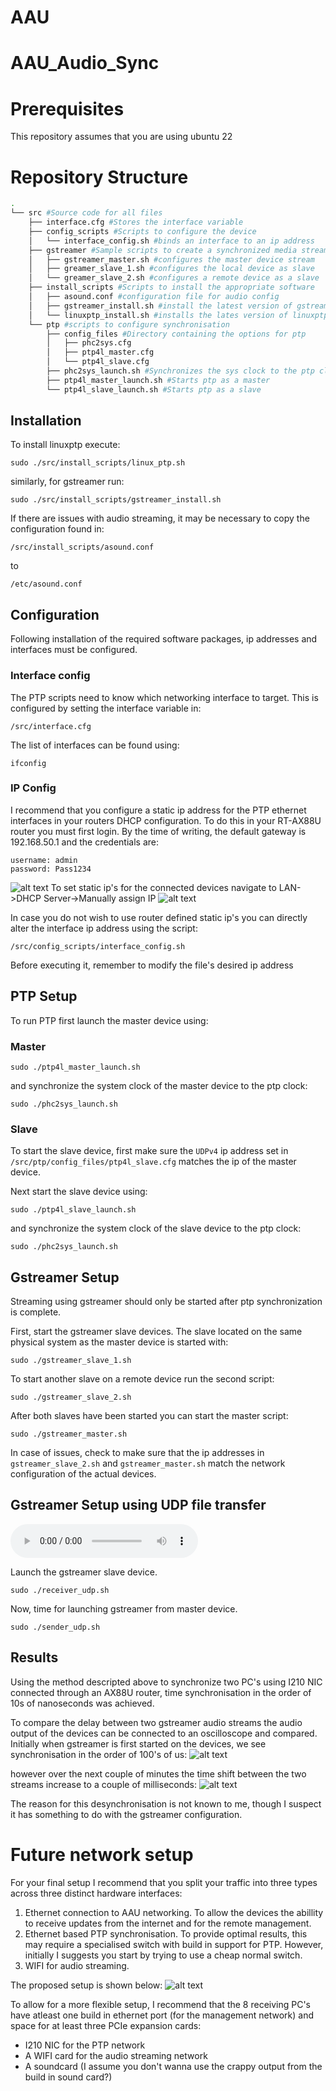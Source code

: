 # AAU

# AAU_Audio_Sync

# Prerequisites
This repository assumes that you are using ubuntu 22


# Repository Structure
```bash
.
└── src #Source code for all files
    ├── interface.cfg #Stores the interface variable
    ├── config_scripts #Scripts to configure the device
    │   └── interface_config.sh #binds an interface to an ip address
    ├── gstreamer #Sample scripts to create a synchronized media stream
    │   ├── gstreamer_master.sh #configures the master device stream
    │   ├── greamer_slave_1.sh #configures the local device as slave
    │   └── greamer_slave_2.sh #configures a remote device as a slave 
    ├── install_scripts #Scripts to install the appropriate software 
    │   ├── asound.conf #configuration file for audio config
    │   ├── gstreamer_install.sh #install the latest version of gstreamer
    │   └── linuxptp_install.sh #installs the lates version of linuxptp
    └── ptp #scripts to configure synchronisation
        ├── config_files #Directory containing the options for ptp
        │   ├── phc2sys.cfg
        │   ├── ptp4l_master.cfg
        │   └── ptp4l_slave.cfg
        ├── phc2sys_launch.sh #Synchronizes the sys clock to the ptp clock
        ├── ptp4l_master_launch.sh #Starts ptp as a master
        └── ptp4l_slave_launch.sh #Starts ptp as a slave

```


## Installation
To install linuxptp execute:
```
sudo ./src/install_scripts/linux_ptp.sh
```

similarly, for gstreamer run:
```
sudo ./src/install_scripts/gstreamer_install.sh
```
If there are issues with audio streaming, it may be necessary to copy the configuration found in:
```
/src/install_scripts/asound.conf
```
to
```
/etc/asound.conf 
```

## Configuration
Following installation of the required software packages, ip addresses and interfaces must be configured.

### Interface config
The PTP scripts need to know which networking interface to target. This is configured by setting the interface variable in:
```
/src/interface.cfg
```

The list of interfaces can be found using:
```
ifconfig
```

### IP Config
I recommend that you configure a static ip address for the PTP ethernet interfaces in your routers DHCP configuration. To do this in your RT-AX88U router you must first login. By the time of writing, the default gateway is 192.168.50.1 and the credentials are:
```
username: admin
password: Pass1234
```
![alt text](AAU_Audio_Sync/graphics/router_login.png "Title")
To set static ip's for the connected devices navigate to LAN->DHCP Server->Manually assign IP
![alt text](AAU_Audio_Sync/graphics/router_dhcp.png "Title")

In case you do not wish to use router defined static ip's you can directly alter the interface ip address using the script:
```
/src/config_scripts/interface_config.sh
```
Before executing it, remember to modify the file's desired ip address 

## PTP Setup
To run PTP first launch the master device using:

### Master
```
sudo ./ptp4l_master_launch.sh
```
and synchronize the system clock of the master device to the ptp clock:
```
sudo ./phc2sys_launch.sh
```

### Slave
To start the slave device, first make sure the `UDPv4` ip address set in `/src/ptp/config_files/ptp4l_slave.cfg` matches the ip of the master device.

Next start the slave device using:
```
sudo ./ptp4l_slave_launch.sh
```

and synchronize the system clock of the slave device to the ptp clock:
```
sudo ./phc2sys_launch.sh
```

## Gstreamer Setup
Streaming using gstreamer should only be started after ptp synchronization is complete.

First, start the gstreamer slave devices. The slave located on the same physical system as the master device is started with:
```
sudo ./gstreamer_slave_1.sh
```
To start another slave on a remote device run the second script:
```
sudo ./gstreamer_slave_2.sh
```

After both slaves have been started you can start the master script:

```
sudo ./gstreamer_master.sh
```

In case of issues, check to make sure that the ip addresses in `gstreamer_slave_2.sh` and `gstreamer_master.sh` match the network configuration of the actual devices.

## Gstreamer Setup using UDP file transfer

![alt text](AAU_Audio_Sync/audio/lifelike-126735.mp3 "Title")

Launch the gstreamer slave device.
```
sudo ./receiver_udp.sh
```

Now, time for launching gstreamer from master device.
```
sudo ./sender_udp.sh
```



## Results
Using the method descripted above to synchronize two PC's using I210 NIC connected through an AX88U router, time synchronisation in the order of 10s of nanoseconds was achieved.

To compare the delay between two gstreamer audio streams the audio output of the devices can be connected to an oscilloscope and compared. Initially when gstreamer is first started on the devices, we see synchronisation in the order of 100's of us:
![alt text](AAU_Audio_Sync/graphics/gstreamer_pulse_init.jpg "Title")

however over the next couple of minutes the time shift between the two streams increase to a couple of milliseconds:
![alt text](AAU_Audio_Sync/graphics/gstreamer_pulse_delay.jpg "Title")

The reason for this desynchronisation is not known to me, though I suspect it has something to do with the gstreamer configuration.

# Future network setup
For your final setup I recommend that you split your traffic into three types across three distinct hardware interfaces:

1. Ethernet connection to AAU networking. To allow the devices the abillity to receive updates from the internet and for the remote management.
2. Ethernet based PTP synchronisation. To provide optimal results, this may require a specialised switch with build in support for PTP. However, initially I suggests you start by trying to use a cheap normal switch.
3. WIFI for audio streaming.

The proposed setup is shown below:
![alt text](AAU_Audio_Sync/graphics/network_setup.drawio.png "Title")

To allow for a more flexible setup, I recommend that the 8 receiving PC's have atleast one build in ethernet port (for the management network) and space for at least three PCIe expansion cards:

- I210 NIC for the PTP network
- A WIFI card for the audio streaming network
- A soundcard (I assume you don't wanna use the crappy output from the build in sound card?) 
